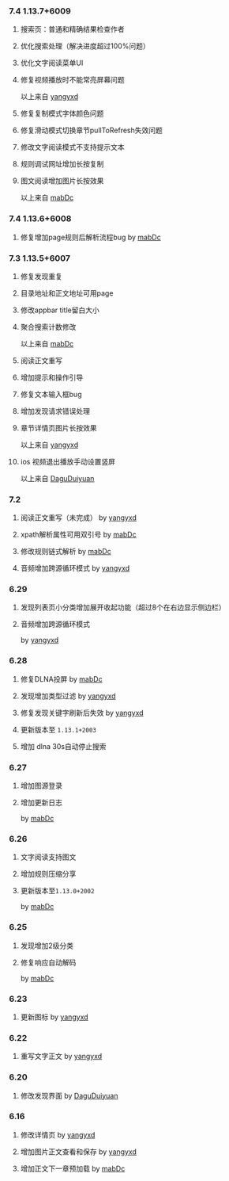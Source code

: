 ### 7.4  1.13.7+6009

1. 搜索页：普通和精确结果检查作者

2. 优化搜索处理（解决进度超过100%问题）

3. 优化文字阅读菜单UI

4. 修复视频播放时不能常亮屏幕问题

    以上来自 [yangyxd](https://github.com/yangyxd)

5. 修复复制模式字体颜色问题

6. 修复滑动模式切换章节pullToRefresh失效问题

7. 修改文字阅读模式不支持提示文本

8. 规则调试网址增加长按复制

9. 图文阅读增加图片长按效果

    以上来自 [mabDc](https://github.com/mabDc)

### 7.4  1.13.6+6008

1. 修复增加page规则后解析流程bug by [mabDc](https://github.com/mabDc)

### 7.3  1.13.5+6007

1. 修复发现重复

2. 目录地址和正文地址可用page

3. 修改appbar title留白大小

4. 聚合搜索计数修改
    
    以上来自 [mabDc](https://github.com/mabDc)

5. 阅读正文重写 

6. 增加提示和操作引导 

7. 修复文本输入框bug 

8. 增加发现请求错误处理

9. 章节详情页图片长按效果

    以上来自 [yangyxd](https://github.com/yangyxd)

10. ios 视频退出播放手动设置竖屏 

    以上来自 [DaguDuiyuan](https://github.com/DaguDuiyuan)

### 7.2

1. 阅读正文重写（未完成） by [yangyxd](https://github.com/yangyxd)

2. xpath解析属性可用双引号 by [mabDc](https://github.com/mabDc)

3. 修改规则链式解析 by [mabDc](https://github.com/mabDc)

4. 音频增加跨源循环模式 by [yangyxd](https://github.com/yangyxd)

### 6.29

1. 发现列表页小分类增加展开收起功能（超过8个在右边显示侧边栏）  

2. 音频增加跨源循环模式

    by [yangyxd](https://github.com/yangyxd)

### 6.28

1. 修复DLNA投屏  by [mabDc](https://github.com/mabDc)

2. 发现增加类型过滤 by [yangyxd](https://github.com/yangyxd)

3. 修复发现关键字刷新后失效 by [yangyxd](https://github.com/yangyxd)

4. 更新版本至 `1.13.1+2003`

5. 增加 dlna 30s自动停止搜索

### 6.27 

1. 增加图源登录

2. 增加更新日志

    by [mabDc](https://github.com/mabDc)


### 6.26 

1. 文字阅读支持图文

2. 增加规则压缩分享 

3. 更新版本至`1.13.0+2002`

    by [mabDc](https://github.com/mabDc)


### 6.25

1. 发现增加2级分类

2. 修复响应自动解码 

    by [mabDc](https://github.com/mabDc)

### 6.23 

1. 更新图标 by [yangyxd](https://github.com/yangyxd)

### 6.22 

1. 重写文字正文 by [yangyxd](https://github.com/yangyxd)

### 6.20 

1. 修改发现界面 by [DaguDuiyuan](https://github.com/DaguDuiyuan)

### 6.16 

1. 修改详情页 by [yangyxd](https://github.com/yangyxd)

2. 增加图片正文查看和保存 by [yangyxd](https://github.com/yangyxd)

3. 增加正文下一章预加载 by [mabDc](https://github.com/mabDc)
